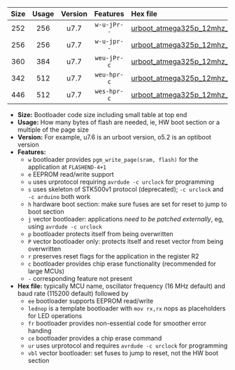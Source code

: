 |Size|Usage|Version|Features|Hex file|
|:-:|:-:|:-:|:-:|:--|
|252|256|u7.7|`w-u-jPr--`|[urboot_atmega325p_12mhz_57600bps_lednop_ur_vbl.hex](https://raw.githubusercontent.com/stefanrueger/urboot.hex/main/mcus/atmega325p/fcpu_12mhz/57600_bps/urboot_atmega325p_12mhz_57600bps_lednop_ur_vbl.hex)|
|256|256|u7.7|`w-u-jpr--`|[urboot_atmega325p_12mhz_57600bps_lednop_fr_ur_vbl.hex](https://raw.githubusercontent.com/stefanrueger/urboot.hex/main/mcus/atmega325p/fcpu_12mhz/57600_bps/urboot_atmega325p_12mhz_57600bps_lednop_fr_ur_vbl.hex)|
|360|384|u7.7|`weu-jPr-c`|[urboot_atmega325p_12mhz_57600bps_ee_lednop_fr_ce_ur_vbl.hex](https://raw.githubusercontent.com/stefanrueger/urboot.hex/main/mcus/atmega325p/fcpu_12mhz/57600_bps/urboot_atmega325p_12mhz_57600bps_ee_lednop_fr_ce_ur_vbl.hex)|
|342|512|u7.7|`weu-hpr-c`|[urboot_atmega325p_12mhz_57600bps_ee_lednop_fr_ce_ur.hex](https://raw.githubusercontent.com/stefanrueger/urboot.hex/main/mcus/atmega325p/fcpu_12mhz/57600_bps/urboot_atmega325p_12mhz_57600bps_ee_lednop_fr_ce_ur.hex)|
|446|512|u7.7|`wes-hpr-c`|[urboot_atmega325p_12mhz_57600bps_ee_lednop_fr_ce.hex](https://raw.githubusercontent.com/stefanrueger/urboot.hex/main/mcus/atmega325p/fcpu_12mhz/57600_bps/urboot_atmega325p_12mhz_57600bps_ee_lednop_fr_ce.hex)|

- **Size:** Bootloader code size including small table at top end
- **Usage:** How many bytes of flash are needed, ie, HW boot section or a multiple of the page size
- **Version:** For example, u7.6 is an urboot version, o5.2 is an optiboot version
- **Features:**
  + `w` bootloader provides `pgm_write_page(sram, flash)` for the application at `FLASHEND-4+1`
  + `e` EEPROM read/write support
  + `u` uses urprotocol requiring `avrdude -c urclock` for programming
  + `s` uses skeleton of STK500v1 protocol (deprecated); `-c urclock` and `-c arduino` both work
  + `h` hardware boot section: make sure fuses are set for reset to jump to boot section
  + `j` vector bootloader: applications *need to be patched externally*, eg, using `avrdude -c urclock`
  + `p` bootloader protects itself from being overwritten
  + `P` vector bootloader only: protects itself and reset vector from being overwritten
  + `r` preserves reset flags for the application in the register R2
  + `c` bootloader provides chip erase functionality (recommended for large MCUs)
  + `-` corresponding feature not present
- **Hex file:** typically MCU name, oscillator frequency (16 MHz default) and baud rate (115200 default) followed by
  + `ee` bootloader supports EEPROM read/write
  + `lednop` is a template bootloader with `mov rx,rx` nops as placeholders for LED operations
  + `fr` bootloader provides non-essential code for smoother error handing
  + `ce` bootloader provides a chip erase command
  + `ur` uses urprotocol and requires `avrdude -c urclock` for programming
  + `vbl` vector bootloader: set fuses to jump to reset, not the HW boot section
